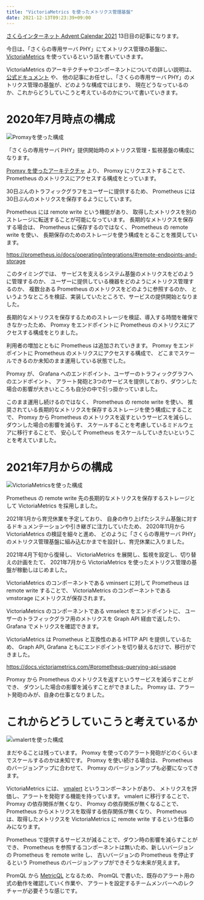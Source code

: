 ```yaml
---
title: "VictoriaMetrics を使ったメトリクス管理基盤"
date: 2021-12-13T09:23:39+09:00
---
```


[さくらインターネット Advent Calendar 2021](https://qiita.com/advent-calendar/2021/sakura) 13日目の記事になります。

今日は、「さくらの専用サーバ PHY」にてメトリクス管理の基盤に、
[VictoriaMetrics](https://victoriametrics.com/) を使っているという話を書いていきます。

VictoriaMetrics のアーキテクチャやコンポーネントについての詳しい説明は、
[公式ドキュメント](https://docs.victoriametrics.com/Cluster-VictoriaMetrics.html#architecture-overview) や、
他の記事にお任せし、「さくらの専用サーバ PHY」のメトリクス管理の基盤が、どのような構成ではじまり、
現在どうなっているのか、これからどうしていこうと考えているのかについて書いていきます。

# 2020年7月時点の構成

![Promxyを使った構成](../../imgs/victoriametrics-monitoring/prometheus-promxy-architecture.png)

「さくらの専用サーバ PHY」提供開始時のメトリクス管理・監視基盤の構成になります。

[Promxy を使ったアーキテクチャ](posts/promxy-architecture) より、
Promxy にリクエストすることで、 Prometheus のメトリクスにアクセスする構成をとっています。

30日ぶんのトラフィックグラフをユーザーに提供するため、
Prometheus には30日ぶんのメトリクスを保存するようにしています。

Prometheus には remote write という機能があり、
取得したメトリクスを別のストレージに転送することが可能になっています。
長期的なメトリクスを保存する場合は、 Prometheus に保存するのではなく、
Prometheus の remote write を使い、
長期保存のためのストレージを使う構成をとることを推奨しています。

https://prometheus.io/docs/operating/integrations/#remote-endpoints-and-storage

このタイミングでは、
サービスを支えるシステム基盤のメトリクスをどのように管理するのか、
ユーザーに提供している機器をどのようにメトリクス管理するのか、
複数台ある Prometheus のメトリクスをどのように参照するのか、
というようなところを検証、実装していたところで、サービスの提供開始となりました。

長期的なメトリクスを保存するためのストレージを検証、導入する時間を確保できなかったため、
Promxy をエンドポイントに Prometheus のメトリクスにアクセスする構成をとりました。

利用者の増加とともに Prometheus は追加されていきます。
Promxy をエンドポイントに Prometheus のメトリクスにアクセスする構成で、
どこまでスケールできるのか未知のまま運用している状態でした。

Promxy が、 Grafana へのエンドポイント、ユーザーのトラフィックグラフへのエンドポイント、
アラート発砲と3つのサービスを提供しており、ダウンした場合の影響が大きいところも自分の中で引っ掛かっていました。

このまま運用し続けるのではなく、 Prometheus の remote write を使い、
推奨されている長期的なメトリクスを保存するストレージを使う構成にすることで、
Promxy から Prometheus のメトリクスを返すというサービスを減らし、ダウンした場合の影響を減らす、
スケールすることを考慮しているミドルウェアに移行することで、
安心して Prometheus をスケールしていきたいということを考えていました。

# 2021年7月からの構成

![VictoriaMetricsを使った構成](../../imgs/victoriametrics-monitoring/prometheus-victoriametrics-architecture.png)

Prometheus の remote write 先の長期的なメトリクスを保存するストレージとして VictoriaMetrics を採用しました。

2021年1月から育児休業を予定しており、
自身の作り上げたシステム基盤に対するドキュメンテーションや引き継ぎに注力していたため、
2020年11月から VictoriaMetrics の検証を細々と進め、
どのように「さくらの専用サーバ PHY」のメトリクス管理基盤に組み込むかまでを設計し、育児休業に入りました。

2021年4月下旬から復帰し、 VictoriaMetrics を展開し、監視を設定し、切り替えの計画をたて、
2021年7月から VictoriaMetrics を使ったメトリクス管理の基盤が稼動しはじめました。

VictoriaMetrics のコンポーネントである vminsert に対して Prometheus は remote write することで、
VictoriaMetrics のコンポーネントである vmstorage にメトリクスが保存されます。

VictoriaMetrics のコンポーネントである vmselect をエンドポイントに、
ユーザーのトラフィックグラフ用のメトリクスを Graph API 経由で返したり、
Grafana でメトリクスを確認できます。

VictoriaMetrics は Prometheus と互換性のある HTTP API を提供しているため、
Graph API, Grafana ともにエンドポイントを切り替えるだけで、移行ができました。

https://docs.victoriametrics.com/#prometheus-querying-api-usage

Promxy から Prometheus のメトリクスを返すというサービスを減らすことができ、
ダウンした場合の影響を減らすことができました。
Promxy は、アラート発砲のみが、自身の仕事となりました。

# これからどうしていこうと考えているか

![vmalertを使った構成](../../imgs/victoriametrics-monitoring/prometheus-vmalert-architecture.png)

まだやることは残っています。
Promxy を使ってのアラート発砲がどのくらいまでスケールするのかは未知です。
Promxy を使い続ける場合は、 Prometheus のバージョンアップに合わせて、
Promxy のバージョンアップも必要になってきます。

VictoriaMetrics には、 [vmalert](https://docs.victoriametrics.com/vmalert.html) というコンポーネントがあり、
メトリクスを評価し、アラートを発砲する機能を持っています。
vmalert に移行することで、 Promxy の依存関係が無くなり、
Promxy の依存関係が無くなることで、 Prometheus からメトリクスを取得する依存関係が無くなり、
Prometheus は、取得したメトリクスを VictoriaMetrics に remote write するという仕事のみになります。

Prometheus で提供するサービスが減ることで、ダウン時の影響を減らすことができ、
Prometheus を参照するコンポーネントは無いため、新しいバージョンの Prometheus を remote write し、
古いバージョンの Prometheus を停止するという Prometheus のバージョンアップができそうな未来が見えます。

PromQL から [MetricQL](https://docs.victoriametrics.com/MetricsQL.html) となるため、
PromQL で書いた、既存のアラート用の式の動作を確認していく作業や、
アラートを設定するチームメンバーへのレクチャーが必要そうな感じです。
